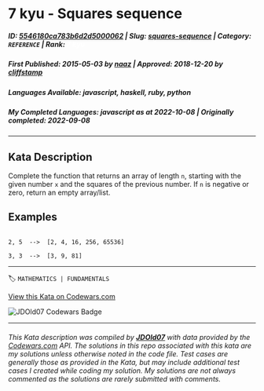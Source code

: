 # 7 kyu - Squares sequence

##### **ID**: [5546180ca783b6d2d5000062](https://www.codewars.com/kata/5546180ca783b6d2d5000062) | **Slug**: [squares-sequence](https://www.codewars.com/kata/5546180ca783b6d2d5000062) | **Category**: `REFERENCE` | **Rank**: <span style="color:white">7 kyu</span>

##### **First Published**: 2015-05-03 ***by*** [naaz](https://www.codewars.com/users/naaz) | **Approved**: 2018-12-20 ***by*** [cliffstamp](https://www.codewars.com/users/cliffstamp)

##### **Languages Available**: javascript, haskell, ruby, python

##### **My Completed Languages**: javascript ***as at*** 2022-10-08 | **Originally completed**: 2022-09-08

---

## Kata Description


Complete the function that returns an array of length `n`, starting with the given number `x` and the squares of the previous number. If `n` is negative or zero, return an empty array/list.





## Examples



```

2, 5  -->  [2, 4, 16, 256, 65536]

3, 3  -->  [3, 9, 81]

```

---


🏷 `MATHEMATICS | FUNDAMENTALS`


[View this Kata on Codewars.com](https://www.codewars.com/kata/5546180ca783b6d2d5000062)

![](https://www.codewars.com/users/jdold07/badges/large "JDOld07 Codewars Badge")

---

###### *This Kata description was compiled by [**JDOld07**](https://tpstech.dev) with data provided by the [Codewars.com](https://www.codewars.com) API.  The solutions in this repo associated with this kata are my solutions unless otherwise noted in the code file.  Test cases are generally those as provided in the Kata, but may include additional test cases I created while coding my solution.  My solutions are not always commented as the solutions are rarely submitted with comments.*
